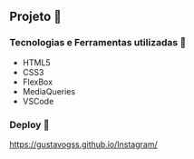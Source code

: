 ## Projeto 🚀

### Tecnologias e Ferramentas utilizadas 🤖
- HTML5
- CSS3
- FlexBox
- MediaQueries
- VSCode

### Deploy 🏃
https://gustavogss.github.io/Instagram/
